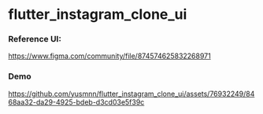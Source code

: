 # flutter_instagram_clone_ui

### Reference UI:
https://www.figma.com/community/file/874574625832268971

### Demo

https://github.com/yusmnn/flutter_instagram_clone_ui/assets/76932249/8468aa32-da29-4925-bdeb-d3cd03e5f39c



